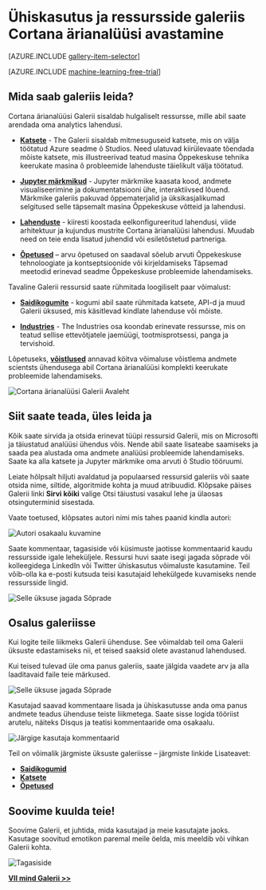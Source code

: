 <properties
    pageTitle="Cortana Ajateabe Galerii | Microsoft Azure'i"
    description="Jagada ja avastada analytics materjale ja Lisateavet Cortana ärianalüüsi galeriis. Teistelt õppida ja ise tasuma ühenduse."
    services="machine-learning"
    documentationCenter=""
    authors="garyericson"
    manager="jhubbard"
    editor="cgronlun"/>

<tags
    ms.service="machine-learning"
    ms.workload="data-services"
    ms.tgt_pltfrm="na"
    ms.devlang="na"
    ms.topic="article"
    ms.date="10/13/2016"
    ms.author="roopalik;garye"/>


# <a name="share-and-discover-resources-in-the-cortana-intelligence-gallery"></a>Ühiskasutus ja ressursside galeriis Cortana ärianalüüsi avastamine

[AZURE.INCLUDE [gallery-item-selector](../../includes/machine-learning-gallery-item-selector.md)]

<!-- separating these 2 includes -->

[AZURE.INCLUDE [machine-learning-free-trial](../../includes/machine-learning-free-trial.md)]

## <a name="what-can-i-find-in-the-gallery"></a>Mida saab galeriis leida?

Cortana ärianalüüsi Galerii sisaldab hulgaliselt ressursse, mille abil saate arendada oma analytics lahendusi.

- **[Katsete](machine-learning-gallery-experiments.md)** - The Galerii sisaldab mitmesuguseid katsete, mis on välja töötatud Azure seadme õ Studios. Need ulatuvad kiirülevaate tõendada mõiste katsete, mis illustreerivad teatud masina Õppekeskuse tehnika keerukate masina õ probleemide lahenduste täielikult välja töötatud.

- **[Jupyter märkmikud](machine-learning-gallery-jupyter-notebooks.md)** - Jupyter märkmike kaasata kood, andmete visualiseerimine ja dokumentatsiooni ühe, interaktiivsed lõuend.
Märkmike galeriis pakuvad õppematerjalid ja üksikasjalikumad selgitused selle täpsemalt masina Õppekeskuse võtteid ja lahendusi.

<!--
- **[Machine Learning APIs](https://machine-learning-gallery-apis.md)** - An experiment developed in Azure Machine Learning can be launched as a web service so that the analytics model can be accessed by others through a set of REST APIs. A variety of these APIs are available in the Gallery, such as a product recommendation engine or cloud-based face and speech recognition.
-->

-  **[Lahenduste](machine-learning-gallery-solutions.md)** - kiiresti koostada eelkonfigureeritud lahendusi, viide arhitektuur ja kujundus mustrite Cortana ärianalüüsi lahendusi. Muudab need on teie enda lisatud juhendid või esiletõstetud partneriga.

- **[Õpetused](machine-learning-gallery-tutorials.md)** – arvu õpetused on saadaval sõelub arvuti Õppekeskuse tehnoloogiate ja kontseptsioonide või kirjeldamiseks Täpsemad meetodid erinevad seadme Õppekeskuse probleemide lahendamiseks.

Tavaline Galerii ressursid saate rühmitada loogiliselt paar võimalust:

- **[Saidikogumite](machine-learning-gallery-collections.md)** - kogumi abil saate rühmitada katsete, API-d ja muud Galerii üksused, mis käsitlevad kindlate lahenduse või mõiste.

- **[Industries](machine-learning-gallery-industries.md)** - The Industries osa koondab erinevate ressursse, mis on teatud sellise ettevõtjatele jaemüügi, tootmisprotsessi, panga ja tervishoid.

Lõpetuseks, **[võistlused](machine-learning-gallery-competitions.md)** annavad köitva võimaluse võistlema andmete scientsts ühendusega abil Cortana ärianalüüsi komplekti keerukate probleemide lahendamiseks.

![Cortana ärianalüüsi Galerii Avaleht](media\machine-learning-gallery-how-to-use-contribute-publish\gallery-home-page.png)

## <a name="discover-and-learn"></a>Siit saate teada, üles leida ja

Kõik saate sirvida ja otsida erinevat tüüpi ressursid Galerii, mis on Microsofti ja täiustatud analüüsi ühendus võis.
Nende abil saate lisateabe saamiseks ja saada pea alustada oma andmete analüüsi probleemide lahendamiseks.
Saate ka alla katsete ja Jupyter märkmike oma arvuti õ Studio tööruumi.

Leiate hõlpsalt hiljuti avaldatud ja populaarsed ressursid galeriis või saate otsida nime, siltide, algoritmide kohta ja muud atribuudid.
Klõpsake päises Galerii linki **Sirvi kõiki** valige Otsi täiustusi vasakul lehe ja ülaosas otsinguterminid sisestada.

Vaate toetused, klõpsates autori nimi mis tahes paanid kindla autori:

![Autori osakaalu kuvamine](media\machine-learning-gallery-how-to-use-contribute-publish\view-by-author.png)


Saate kommentaar, tagasiside või küsimuste jaotisse kommentaarid kaudu ressursside igale leheküljele.
Ressursi huvi saate isegi jagada sõprade või kolleegidega LinkedIn või Twitter ühiskasutus võimaluste kasutamine.
Teil võib-olla ka e-posti kutsuda teisi kasutajaid lehekülgede kuvamiseks nende ressursside lingid.

![Selle üksuse jagada Sõprade](media\machine-learning-gallery-how-to-use-contribute-publish\comment-and-share.png)


## <a name="contribute-to-the-gallery"></a>Osalus galeriisse

Kui logite teile liikmeks Galerii ühenduse. See võimaldab teil oma Galerii üksuste edastamiseks nii, et teised saaksid olete avastanud lahendused.

Kui teised tulevad üle oma panus galeriis, saate jälgida vaadete arv ja alla laaditavaid faile teie märkused.

![Selle üksuse jagada Sõprade](media\machine-learning-gallery-how-to-use-contribute-publish\view-and-download-counts.png)

Kasutajad saavad kommentaare lisada ja ühiskasutusse anda oma panus andmete teadus ühenduse teiste liikmetega.
Saate sisse logida tööriist arutelu, näiteks Disqus ja teatisi kommentaaride oma osakaalu.

![Järgige kasutaja kommentaarid](media\machine-learning-gallery-how-to-use-contribute-publish\follow-comments.png)

Teil on võimalik järgmiste üksuste galeriisse – järgmiste linkide Lisateavet:

- **[Saidikogumid](machine-learning-gallery-collections.md#contribute)**
- **[Katsete](machine-learning-gallery-experiments.md#contribute)**
- **[Õpetused](machine-learning-gallery-tutorials.md#contribute)**


## <a name="we-want-to-hear-from-you"></a>Soovime kuulda teie!
Soovime Galerii, et juhtida, mida kasutajad ja meie kasutajate jaoks. Kasutage soovitud emotikon paremal meile öelda, mis meeldib või vihkan Galerii kohta.  

![Tagasiside](./media/machine-learning-gallery-how-to-use-contribute-publish/feedback.png)


**[VII mind Galerii >>](http://gallery.cortanaintelligence.com)**
